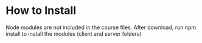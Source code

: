 # How to Install

Node modules are not included in the course files. After download, run npm install to install the modules (client and server folders)
